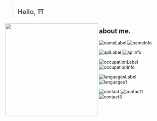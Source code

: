
> ## Hello, ⛩️

<img align="left" src="https://avatars.githubusercontent.com/u/75546279?v=4" width="300" height="300" />

## about me.

![nameLabel](https://img.shields.io/static/v1?label=&message=name%3A&color=111&style=flat-square)
![nameInfo](https://img.shields.io/badge/-Thiago%20Abbade.-555)

![aplLabel](https://img.shields.io/static/v1?label=&message=A%2FS%2FL%3A&color=111&style=flat-square)
![aplInfo](https://img.shields.io/badge/-17%2C%20male%2C%20Brazil-555)

![occupationLabel](https://img.shields.io/static/v1?label=&message=occupation%3A&color=111&style=flat-square)
![occupationInfo](https://img.shields.io/static/v1?label=&message=student&color=555&style=flat-square)

![languagesLabel](https://img.shields.io/static/v1?label=&message=languages%3A&color=111&style=flat-square)
![languages1](https://img.shields.io/badge/-lua%20and%20c%2B%2B-555)

![contact](https://img.shields.io/static/v1?label=&message=Contact%3A&color=111&style=flat-square)
![contact1](https://img.shields.io/static/v1?logo=github&label=&message=abbadezaum&color=555&logoColor=AAA&style=flat-square)
![contact3](https://img.shields.io/static/v1?logo=discord&label=&message=stn%#0666%230025&color=555&logoColor=AAA&style=flat-square)
